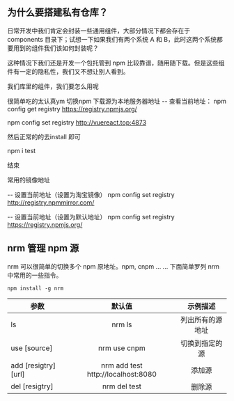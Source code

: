 ## 为什么要搭建私有仓库？

日常开发中我们肯定会封装一些通用组件，大部分情况下都会存在于 components 目录下；试想一下如果我们有两个系统 A 和 B，此时这两个系统都要用到的组件我们该如何封装呢？

这种情况下我们还是开发一个包托管到 npm 比较靠谱，随用随下载。但是这些组件有一定的隐私性，我们又不想让别人看到。




我们库里的组件，我们要怎么用呢

很简单吃的太认真ym 
切换npm 下载源为本地服务器地址
-- 查看当前地址：
npm config get registry
https://registry.npmjs.org/
  
npm config set registry http://vuereact.top:4873

 然后正常的的去install 即可

 npm i test



结束





 常用的镜像地址

-- 设置当前地址（设置为淘宝镜像）
npm config set registry http://registry.npmmirror.com/
 
-- 设置当前地址（设置为默认地址）
npm config set registry https://registry.npmjs.org/






## nrm 管理 npm 源
nrm 可以很简单的切换多个 npm 原地址。npm, cnpm ... ... 下面简单罗列 nrm 中常用的一些指令。

```shell
npm install -g nrm

```


| 参数 | 默认值 | 示例描述| 
| --------   | :-----:  | :----:  |
| ls  | nrm ls | 列出所有的源地址 | 
| use [source] | nrm use cnpm | 切换到指定的源 | 
| add [resigtry] [url] | nrm add test http://localhost:8080 | 添加源 |
| del [resigtry] | nrm del test | 删除源 | 

